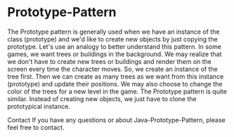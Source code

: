 # Prototype-Pattern

The Prototype pattern is generally used when we have an instance of the class (prototype) and we'd like to create new objects by just copying the prototype.
Let's use an analogy to better understand this pattern.
In some games, we want trees or buildings in the background. We may realize that we don't have to create new trees or buildings and render them on the screen every time the character moves.
So, we create an instance of the tree first. Then we can create as many trees as we want from this instance (prototype) and update their positions. We may also choose to change the color of the trees for a new level in the game.
The Prototype pattern is quite similar. Instead of creating new objects, we just have to clone the prototypical instance.

Contact
If you have any questions or about Java-Prototype-Pattern, please feel free to contact.
